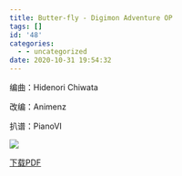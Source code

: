 ```yaml
---
title: Butter-fly - Digimon Adventure OP
tags: []
id: '48'
categories:
  - - uncategorized
date: 2020-10-31 19:54:32
---
```


编曲：Hidenori Chiwata

改编：Animenz

扒谱：PianoVI

![](https://animenz.anotia.top/wp-content/uploads/2020/10/image-3-723x1024.png)

[下载PDF](https://animenz.anotia.top/wp-content/uploads/2020/10/Animenz-Butter-Fly.pdf)